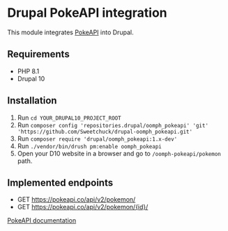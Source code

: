 # Drupal PokeAPI integration

This module integrates [PokeAPI](https://pokeapi.co/) into Drupal.


## Requirements

* PHP 8.1
* Drupal 10


## Installation

1. Run `cd YOUR_DRUPAL10_PROJECT_ROOT`
2. Run `composer config 'repositories.drupal/oomph_pokeapi' 'git' 'https://github.com/Sweetchuck/drupal-oomph_pokeapi.git'`
3. Run `composer require 'drupal/oomph_pokeapi:1.x-dev'`
4. Run `./vendor/bin/drush pm:enable oomph_pokeapi`
5. Open your D10 website in a browser and go to `/oomph-pokeapi/pokemon` path.


## Implemented endpoints

* GET https://pokeapi.co/api/v2/pokemon/
* GET https://pokeapi.co/api/v2/pokemon/{id}/

[PokeAPI documentation]


[PokeAPI documentation]: https://pokeapi.co/docs/v2
